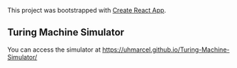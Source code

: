 This project was bootstrapped with [Create React App](https://github.com/facebook/create-react-app).

## Turing Machine Simulator

You can access the simulator at https://uhmarcel.github.io/Turing-Machine-Simulator/
